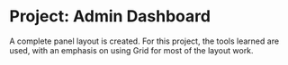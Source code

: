 # Project: Admin Dashboard

A complete panel layout is created. For this project, the tools learned are used, with an emphasis on using Grid for most of the layout work.